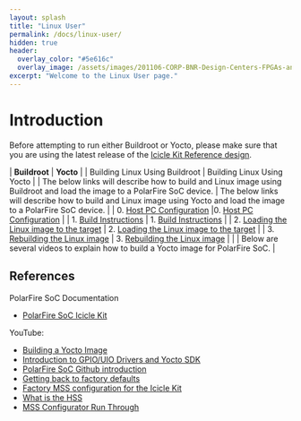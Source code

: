 ```yaml
---
layout: splash
title: "Linux User"
permalink: /docs/linux-user/
hidden: true
header:
  overlay_color: "#5e616c"
  overlay_image: /assets/images/201106-CORP-BNR-Design-Centers-FPGAs-and-plds-Banner-2880x280.jpg
excerpt: "Welcome to the Linux User page."
---
```


# Introduction 
Before attempting to run either Buildroot or Yocto, please make sure that you are using the latest release of the [Icicle Kit Reference design](https://github.com/polarfire-soc/icicle-kit-reference-design/releases).

| **Buildroot**  | **Yocto** |
| Building Linux Using Buildroot | Building Linux Using Yocto |
| The below links will describe how to build and Linux image using Buildroot and load the image to a PolarFire SoC device. | The below links will describe how to build and Linux image using Yocto and load the image to a PolarFire SoC device. |
| 0. [Host PC Configuration](https://github.com/polarfire-soc/polarfire-soc-buildroot-sdk#supported-build-hosts)  |0. [Host PC Configuration](https://github.com/polarfire-soc/meta-polarfire-soc-yocto-bsp#host-pc-setup-for-yocto) |
| 1. [Build Instructions](https://github.com/polarfire-soc/polarfire-soc-buildroot-sdk#build-instructions) | 1. [Build Instructions](https://github.com/polarfire-soc/meta-polarfire-soc-yocto-bsp#build-instructions) |
| 2. [Loading the Linux image to the target](https://github.com/polarfire-soc/polarfire-soc-buildroot-sdk#loading-the-image-onto-the-target) | 2. [Loading the Linux image to the target](https://github.com/polarfire-soc/meta-polarfire-soc-yocto-bsp#copy-the-created-disk-image-to-flash-device-usb-mmc-flashsdusd) | 
| 3. [Rebuilding the Linux image](https://github.com/polarfire-soc/polarfire-soc-buildroot-sdk#rebuilding-the-linux-image) | 3. [Rebuilding the Linux image]() |
| | Below are several videos to explain how to build a Yocto image for PolarFire SoC.  |

## References
PolarFire SoC Documentation 
* [PolarFire SoC Icicle Kit](https://github.com/polarfire-soc/polarfire-soc-documentation/tree/master/boards/mpfs-icicle-kit-es)

YouTube:
* [Building a Yocto Image](https://www.youtube.com/watch?v=CweRIou2yxk&list=PL9B4edd-p2agS6QkXUZjAvjlPiyAO5RP0)
* [Introduction to GPIO/UIO Drivers and Yocto SDK](https://www.youtube.com/watch?v=VT5oON9JLSI&list=PL9B4edd-p2aiesb5K9TKQpoyGJlPAmq8x)
* [PolarFire SoC Github introduction](https://www.youtube.com/watch?v=-e_OniBC5nU&list=PL9B4edd-p2ajvXj0ZflizZI4zgm3Jev_O&index=4)
* [Getting back to factory defaults](https://www.youtube.com/watch?v=dL3u6pYWFvQ&list=PL9B4edd-p2ajvXj0ZflizZI4zgm3Jev_O&index=5)
* [Factory MSS configuration for the Icicle Kit]( https://www.youtube.com/watch?v=mXp5cNg4qbY&list=PL9B4edd-p2ajvXj0ZflizZI4zgm3Jev_O&index=6)
* [What is the HSS](https://www.youtube.com/watch?v=UKGVAl3BOog&list=PL9B4edd-p2ajvXj0ZflizZI4zgm3Jev_O&index=8)
* [MSS Configurator Run Through](https://www.youtube.com/watch?v=WrkmaJingRg&list=PL9B4edd-p2ajvXj0ZflizZI4zgm3Jev_O&index=7)





 
